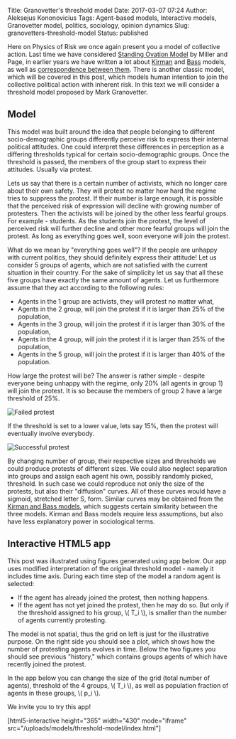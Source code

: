 Title: Granovetter's threshold model
Date: 2017-03-07 07:24
Author: Aleksejus Kononovicius
Tags: Agent-based models, Interactive models, Granovetter model, politics, sociology, opinion dynamics
Slug: granovetters-threshold-model
Status: published

Here on Physics of Risk
we once again present you a model of collective action. Last time we
have considered [Standing Ovation
Model]({filename}/articles/2017/standing-ovation-model.md) by
Miller and Page, in earlier years we have written a lot about
[Kirman](/tag/kirman-model/) and
[Bass](/tag/bass-model/) models, as well as
[correspondence between
them]({filename}/articles/2011/unidirectional-kirman-model.md). There
is another classic model, which will be covered in this post, which
models human intention to join the collective political action with
inherent risk. In this text we will consider a threshold model proposed
by Mark Granovetter.<!--more-->

Model
-----

This model was built around the idea that people belonging to different
socio-demographic groups differently perceive risk to express their
internal political attitudes. One could interpret these differences in
perception as a differing thresholds typical for certain
socio-demographic groups. Once the threshold is passed, the members of
the group start to express their attitudes. Usually via protest.

Lets us say that there is a certain number of activists, which no longer
care about their own safety. They will protest no matter how hard the
regime tries to suppress the protest. If their number is large enough,
it is possible that the perceived risk of expression will decline with
growing number of protesters. Then the activists will be joined by the
other less fearful groups. For example - students. As the students join
the protest, the level of perceived risk will further decline and other
more fearful groups will join the protest. As long as everything goes
well, soon everyone will join the protest.

What do we mean by "everything goes well"? If the people are unhappy
with current politics, they should definitely express their attitude!
Let us consider 5 groups of agents, which are not satisfied with the
current situation in their country. For the sake of simplicity let us
say that all these five groups have exactly the same amount of agents.
Let us furthermore assume that they act according to the following
rules:

-   Agents in the 1 group are activists, they will protest no matter
    what,
-   Agents in the 2 group, will join the protest if it is larger than
    25% of the population,
-   Agents in the 3 group, will join the protest if it is larger than
    30% of the population,
-   Agents in the 4 group, will join the protest if it is larger than
    25% of the population,
-   Agents in the 5 group, will join the protest if it is larger than
    40% of the population.

How large the protest will be? The answer is rather simple - despite
everyone being unhappy with the regime, only 20% (all agents in group 1)
will join the protest. It is so because the members of group 2 have a
large threshold of 25%.

![Failed protest]({static}/uploads/2017/granovetter-fail.png)

If the threshold is set to a lower value, lets say 15%, then the protest
will eventually involve everybody.

![Successful protest]({static}/uploads/2017/granovetter-success.png)

By changing number of group, their respective sizes and thresholds we
could produce protests of different sizes. We could also neglect
separation into groups and assign each agent his own, possibly randomly
picked, threshold. In such case we could reproduce not only the size of
the protests, but also their "diffusion" curves. All of these curves
would have a sigmoid, stretched letter S, form. Similar curves may be
obtained from the [Kirman and Bass models]({filename}/articles/2011/unidirectional-kirman-model.md), which
suggests certain similarity between the three models. Kirman and Bass
models require less assumptions, but also have less explanatory power in
sociological terms.

Interactive HTML5 app
---------------------

This post was illustrated using figures generated using app below. Our
app uses modified interpretation of the original threshold model -
namely it includes time axis. During each time step of the model a
random agent is selected:

-   If the agent has already joined the protest, then nothing happens.
-   If the agent has not yet joined the protest, then he may do so. But
    only if the threshold assigned to his group, \\\(  T\_i \\\), is
    smaller than the number of agents currently protesting.

The model is not spatial, thus the grid on left is just for the
illustrative purpose. On the right side you should see a plot, which
shows how the number of protesting agents evolves in time. Below the
two figures you should see previous "history," which contains groups
agents of which have recently joined the protest.

In the app below you can change the size of the grid (total number of
agents), threshold of the 4 groups, \\\(  T\_i \\\), as well as
population fraction of agents in these groups, \\\(  p\_i \\\).

We invite you to try this app!

[html5-interactive height="365" width="430" mode="iframe"
src="/uploads/models/threshold-model/index.html"]
